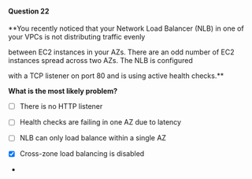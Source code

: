 #### Question  22


**You recently noticed that your Network Load Balancer (NLB) in one of your VPCs is not distributing traffic evenly

between EC2 instances in your AZs. There are an odd number of EC2 instances spread across two AZs. The NLB is configured

with a TCP listener on port 80 and is using active health checks.**


**What is the most likely problem?**


- [ ] There is no HTTP listener


- [ ] Health checks are failing in one AZ due to latency


- [ ] NLB can only load balance within a single AZ


- [x] Cross-zone load balancing is disabled


*